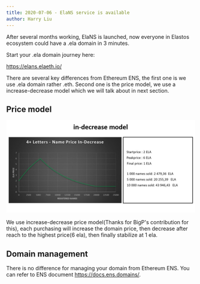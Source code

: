 ```yaml
---
title: 2020-07-06 - ElaNS service is available
author: Harry Liu
---
```


After several months working, ElaNS is launched, now everyone in Elastos ecosystem could have a .ela domain in 3 minutes.

Start your .ela domain journey here:

<https://elans.elaeth.io/>

There are several key differences from Ethereum ENS, the first one is we use .ela domain rather .eth. Second one is the price model, we use a increase-decrease model which we will talk about in next section.

## Price model

![Price Model](assets/2020-07-06/price-model.jpg)

We use increase-decrease price model(Thanks for BigP's contribution for this), each purchasing will increase the domain price, then decrease after reach to the highest price(6 ela), then finally stabilize at 1 ela.

## Domain management

There is no difference for managing your domain from Ethereum ENS. You can refer to ENS document <https://docs.ens.domains/>.
